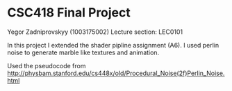 # CSC418 Final Project
Yegor Zadniprovskyy (1003175002)
Lecture section: LEC0101

In this project I extended the shader pipline assignment (A6). I used perlin noise to generate marble like textures and animation.

Used the pseudocode from http://physbam.stanford.edu/cs448x/old/Procedural_Noise(2f)Perlin_Noise.html
